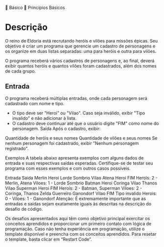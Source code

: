  Básico
 Princípios Básicos

# Descrição
O reino de Eldoria está recrutando heróis e vilões para missões épicas. Seu objetivo é criar um programa que gerencie um cadastro de personagens e os organize em duas listas separadas: uma para heróis e outra para vilões.

O programa receberá vários cadastros de personagens e, ao final, deverá exibir quantos heróis e quantos vilões foram cadastrados, além dos nomes de cada grupo.

## Entrada
O programa receberá múltiplas entradas, onde cada personagem será cadastrado com nome e tipo.

- O tipo deve ser "Heroi" ou "Vilao". Caso seja inválido, exibir "Tipo invalido" e não adicionar à lista.
- O cadastro deve continuar até que o usuário digite "FIM" como nome do personagem.
Saída
Após o cadastro, exibir:

Quantidade de heróis e seus nomes
Quantidade de vilões e seus nomes
Se nenhum personagem foi cadastrado, exibir "Nenhum personagem registrado".

Exemplos
A tabela abaixo apresenta exemplos com alguns dados de entrada e suas respectivas saídas esperadas. Certifique-se de testar seu programa com esses exemplos e com outros casos possíveis.

Entrada	Saída
Merlin
Heroi
Lorde Sombrio
Vilao
Atena
Heroi
FIM	Herois: 2 - Merlin, Atena
Viloes: 1 - Lorde Sombrio
Batman
Heroi
Coringa
Vilao
Thanos
Vilao
Superman
Heroi
FIM	Herois: 2 - Batman, Superman
Viloes: 2 - Coringa, Thanos
Zelda
Guerreiro
Ganondorf
Vilao
FIM	Tipo invalido
Herois: 0 -
Viloes: 1 - Ganondorf
Atenção: É extremamente importante que as entradas e saídas sejam exatamente iguais às descritas na descrição do desafio de código.

Os desafios apresentados aqui têm como objetivo principal exercitar os conceitos aprendidos e proporcionar um primeiro contato com lógica de programação. Caso não tenha experiência em programação, utilize o template disponível e preencha com os conceitos aprendidos. Para resetar o template, basta clicar em “Restart Code”.
